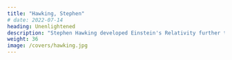 ```yaml
---
title: "Hawking, Stephen"
# date: 2022-07-14
heading: Unenlightened
description: "Stephen Hawking developed Einstein's Relativity further to create large scale structures"
weight: 36
image: /covers/hawking.jpg
---
```


